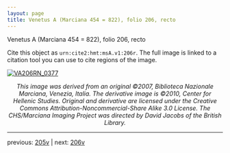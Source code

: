 ```yaml
---
layout: page
title: Venetus A (Marciana 454 = 822), folio 206, recto
---
```


Venetus A (Marciana 454 = 822), folio 206, recto

Cite this object as `urn:cite2:hmt:msA.v1:206r`.  The full image is linked to a citation tool you can use to cite regions of the image.

[![VA206RN_0377](http://www.homermultitext.org/iipsrv?IIIF=/project/homer/pyramidal/deepzoom/hmt/vaimg/2017a/VA206RN_0377.tif/full/800,/0/default.jpg)](http://www.homermultitext.org/ict2/?urn=urn:cite2:hmt:vaimg.2017a:VA206RN_0377) 

<p style="text-align: center; font-style: italic;">This image was derived from an original ©2007, Biblioteca Nazionale Marciana, Venezia, Italia. The derivative image is ©2010, Center for Hellenic Studies. Original and derivative are licensed under the Creative Commons Attribution-Noncommercial-Share Alike 3.0 License. The CHS/Marciana Imaging Project was directed by David Jacobs of the British Library.</p>

---

previous: [205v](../205v/) | next: [206v](../206v/)